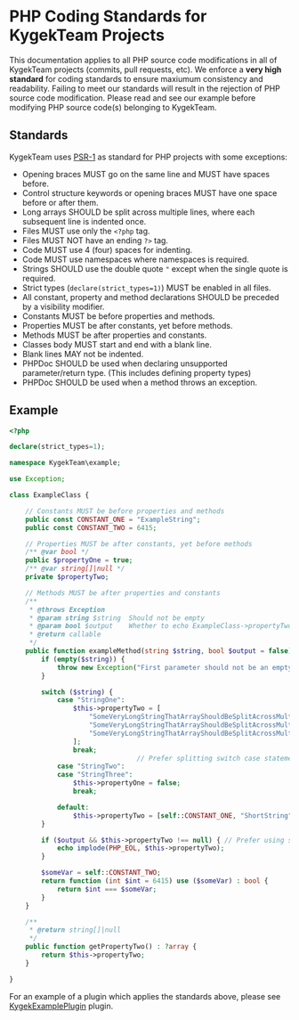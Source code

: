 # PHP Coding Standards for KygekTeam Projects

This documentation applies to all PHP source code modifications in all of KygekTeam projects (commits, pull requests, etc). We enforce a **very high standard** for coding standards to ensure maxiumum consistency and readability. Failing to meet our standards will result in the rejection of PHP source code modification. Please read and see our example before modifying PHP source code(s) belonging to KygekTeam.

## Standards

KygekTeam uses [PSR-1](https://github.com/php-fig/fig-standards/blob/master/accepted/PSR-1-basic-coding-standard.md) as standard for PHP projects with some exceptions:

- Opening braces MUST go on the same line and MUST have spaces before.
- Control structure keywords or opening braces MUST have one space before or after them.
- Long arrays SHOULD be split across multiple lines, where each subsequent line is indented once.
- Files MUST use only the `<?php` tag.
- Files MUST NOT have an ending `?>` tag.
- Code MUST use 4 (four) spaces for indenting.
- Code MUST use namespaces where namespaces is required.
- Strings SHOULD use the double quote `"` except when the single quote is required.
- Strict types (`declare(strict_types=1)`) MUST be enabled in all files.
- All constant, property and method declarations SHOULD be preceded by a visibility modifier.
- Constants MUST be before properties and methods.
- Properties MUST be after constants, yet before methods.
- Methods MUST be after properties and constants.
- Classes body MUST start and end with a blank line.
- Blank lines MAY not be indented.
- PHPDoc SHOULD be used when declaring unsupported parameter/return type. (This includes defining property types)
- PHPDoc SHOULD be used when a method throws an exception.

## Example

```php
<?php

declare(strict_types=1);

namespace KygekTeam\example;

use Exception;

class ExampleClass {

    // Constants MUST be before properties and methods
    public const CONSTANT_ONE = "ExampleString";
    public const CONSTANT_TWO = 6415;

    // Properties MUST be after constants, yet before methods
    /** @var bool */
    public $propertyOne = true;
    /** @var string[]|null */
    private $propertyTwo;

    // Methods MUST be after properties and constants
    /**
     * @throws Exception
     * @param string $string  Should not be empty
     * @param bool $output    Whether to echo ExampleClass->propertyTwo (default is false)
     * @return callable
     */
    public function exampleMethod(string $string, bool $output = false) : callable {
        if (empty($string)) {
            throw new Exception("First parameter should not be an empty string!");
        }

        switch ($string) {
            case "StringOne":
                $this->propertyTwo = [
                    "SomeVeryLongStringThatArrayShouldBeSplitAcrossMultipleLines-One",
                    "SomeVeryLongStringThatArrayShouldBeSplitAcrossMultipleLines-Two",
                    "SomeVeryLongStringThatArrayShouldBeSplitAcrossMultipleLines-Three"
                ];
                break;
                                // Prefer splitting switch case statements with a blank line to improve readability
            case "StringTwo":
            case "StringThree":
                $this->propertyOne = false;
                break;

            default:
                $this->propertyTwo = [self::CONSTANT_ONE, "ShortString"];
        }

        if ($output && $this->propertyTwo !== null) { // Prefer using strict comparison whenever possible
            echo implode(PHP_EOL, $this->propertyTwo);
        }

        $someVar = self::CONSTANT_TWO;
        return function (int $int = 6415) use ($someVar) : bool {
            return $int === $someVar;
        }
    }

    /**
     * @return string[]|null
     */
    public function getPropertyTwo() : ?array {
        return $this->propertyTwo;
    }

}
```

For an example of a plugin which applies the standards above, please see [KygekExamplePlugin](https://github.com/KygekTeam/KygekExamplePlugin) plugin.
